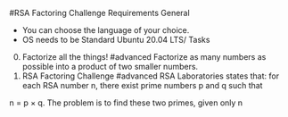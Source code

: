 #RSA Factoring Challenge
Requirements
General
 - You can choose the language of your choice.
 - OS needs to be Standard Ubuntu 20.04 LTS/ 
Tasks
0. Factorize all the things!
#advanced
Factorize as many numbers as possible into a product of two smaller numbers.
1. RSA Factoring Challenge
#advanced
RSA Laboratories states that: for each RSA number n, there exist prime numbers p and q such that

n = p × q. The problem is to find these two primes, given only n

